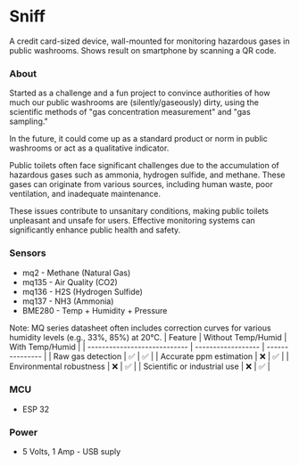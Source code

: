 # Sniff
A credit card-sized device, wall-mounted for monitoring hazardous gases in public washrooms. Shows result on smartphone by scanning a QR code.



### About

Started as a challenge and a fun project to convince authorities of how much our public washrooms are (silently/gaseously) dirty, using the scientific methods of "gas concentration measurement" and "gas sampling."

In the future, it could come up as a standard product or norm in public washrooms or act as a qualitative indicator.

Public toilets often face significant challenges due to the accumulation of hazardous gases such as ammonia, hydrogen sulfide, and methane. These gases can originate from various sources, including human waste, poor ventilation, and inadequate maintenance. 

These issues contribute to unsanitary conditions, making public toilets unpleasant and unsafe for users. Effective monitoring systems can significantly enhance public health and safety.


### Sensors

* mq2 - Methane (Natural Gas) 
* mq135 - Air Quality (CO2) 
* mq136 - H2S (Hydrogen Sulfide) 
* mq137 - NH3 (Ammonia)
* BME280 - Temp + Humidity + Pressure

Note: MQ series datasheet often includes correction curves for various humidity levels (e.g., 33%, 85%) at 20°C.
| Feature                      | Without Temp/Humid | With Temp/Humid |
| ---------------------------- | ------------------ | --------------- |
| Raw gas detection            | ✅                  | ✅               |
| Accurate ppm estimation      | ❌                  | ✅               |
| Environmental robustness     | ❌                  | ✅               |
| Scientific or industrial use | ❌                  | ✅               |


### MCU
  * ESP 32

### Power
* 5 Volts, 1 Amp - USB suply 
